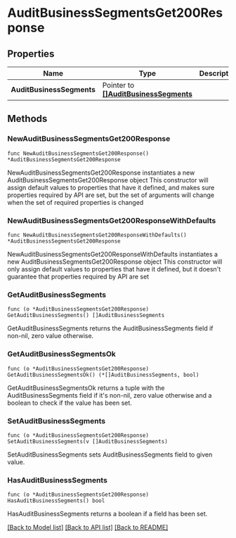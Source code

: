 # AuditBusinessSegmentsGet200Response

## Properties

Name | Type | Description | Notes
------------ | ------------- | ------------- | -------------
**AuditBusinessSegments** | Pointer to [**[]AuditBusinessSegments**](AuditBusinessSegments.md) |  | [optional] 

## Methods

### NewAuditBusinessSegmentsGet200Response

`func NewAuditBusinessSegmentsGet200Response() *AuditBusinessSegmentsGet200Response`

NewAuditBusinessSegmentsGet200Response instantiates a new AuditBusinessSegmentsGet200Response object
This constructor will assign default values to properties that have it defined,
and makes sure properties required by API are set, but the set of arguments
will change when the set of required properties is changed

### NewAuditBusinessSegmentsGet200ResponseWithDefaults

`func NewAuditBusinessSegmentsGet200ResponseWithDefaults() *AuditBusinessSegmentsGet200Response`

NewAuditBusinessSegmentsGet200ResponseWithDefaults instantiates a new AuditBusinessSegmentsGet200Response object
This constructor will only assign default values to properties that have it defined,
but it doesn't guarantee that properties required by API are set

### GetAuditBusinessSegments

`func (o *AuditBusinessSegmentsGet200Response) GetAuditBusinessSegments() []AuditBusinessSegments`

GetAuditBusinessSegments returns the AuditBusinessSegments field if non-nil, zero value otherwise.

### GetAuditBusinessSegmentsOk

`func (o *AuditBusinessSegmentsGet200Response) GetAuditBusinessSegmentsOk() (*[]AuditBusinessSegments, bool)`

GetAuditBusinessSegmentsOk returns a tuple with the AuditBusinessSegments field if it's non-nil, zero value otherwise
and a boolean to check if the value has been set.

### SetAuditBusinessSegments

`func (o *AuditBusinessSegmentsGet200Response) SetAuditBusinessSegments(v []AuditBusinessSegments)`

SetAuditBusinessSegments sets AuditBusinessSegments field to given value.

### HasAuditBusinessSegments

`func (o *AuditBusinessSegmentsGet200Response) HasAuditBusinessSegments() bool`

HasAuditBusinessSegments returns a boolean if a field has been set.


[[Back to Model list]](../README.md#documentation-for-models) [[Back to API list]](../README.md#documentation-for-api-endpoints) [[Back to README]](../README.md)


